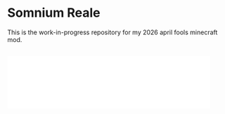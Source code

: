 # Somnium Reale  
This is the work-in-progress repository for my 2026 april fools minecraft mod.  

## ![Made for April Fools 2026](https://raw.githubusercontent.com/legotaylor/dtaf2026/refs/heads/master/assets/badge/svg/cozy.svg)  
